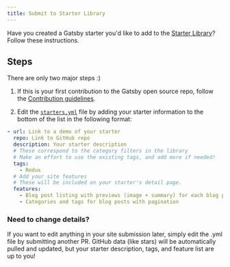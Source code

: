 ```yaml
---
title: Submit to Starter Library
---
```


Have you created a Gatsby starter you'd like to add to the [Starter Library](/starters/)? Follow these instructions.

## Steps

There are only two major steps :)

1.  If this is your first contribution to the Gatsby open source repo, follow the [Contribution guidelines](/docs/how-to-contribute/#contributing-to-the-repo).

2.  Edit the [`starters.yml`](https://github.com/gatsbyjs/gatsby/blob/master/docs/starters.yml) file by adding your starter information to the bottom of the list in the following format:

```yaml
- url: Link to a demo of your starter
  repo: Link to GitHub repo
  description: Your starter description
  # These correspond to the category filters in the library
  # Make an effort to use the existing tags, and add more if needed!
  tags:
    - Redux
  # Add your site features
  # These will be included on your starter's detail page.
  features:
    - Blog post listing with previews (image + summary) for each blog post
    - Categories and tags for blog posts with pagination
```

### Need to change details?

If you want to edit anything in your site submission later, simply edit the .yml file by submitting another PR. GitHub data (like stars) will be automatically pulled and updated, but your starter description, tags, and feature list are up to you!
